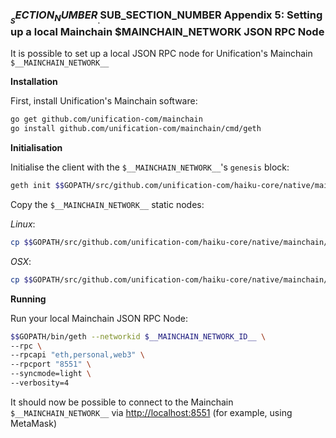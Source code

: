 
### $__SECTION_NUMBER__.$__SUB_SECTION_NUMBER__ Appendix 5: Setting up a local Mainchain $__MAINCHAIN_NETWORK__ JSON RPC Node

It is possible to set up a local JSON RPC node for Unification's Mainchain 
`$__MAINCHAIN_NETWORK__`

**Installation**

First, install Unification's Mainchain software:

```bash
go get github.com/unification-com/mainchain
go install github.com/unification-com/mainchain/cmd/geth
```

**Initialisation**

Initialise the client with the `$__MAINCHAIN_NETWORK__`'s `genesis` block:

```bash
geth init $$GOPATH/src/github.com/unification-com/haiku-core/native/mainchain/Docker/assets/genesis.json
```

Copy the `$__MAINCHAIN_NETWORK__` static nodes:

_Linux_:

```bash
cp $$GOPATH/src/github.com/unification-com/haiku-core/native/mainchain/Docker/validator/bootnode_keys/static-nodes.json ~/.und_mainchain/static-nodes.json
```

_OSX_:

```bash
cp $$GOPATH/src/github.com/unification-com/haiku-core/native/mainchain/Docker/validator/bootnode_keys/static-nodes.json ~/Library/UndWRKChain/static-nodes.json
```

**Running**

Run your local Mainchain JSON RPC Node:

```bash
$$GOPATH/bin/geth --networkid $__MAINCHAIN_NETWORK_ID__ \
--rpc \
--rpcapi "eth,personal,web3" \
--rpcport "8551" \
--syncmode=light \
--verbosity=4
```

It should now be possible to connect to the Mainchain `$__MAINCHAIN_NETWORK__`
via <http://localhost:8551> (for example, using MetaMask)
